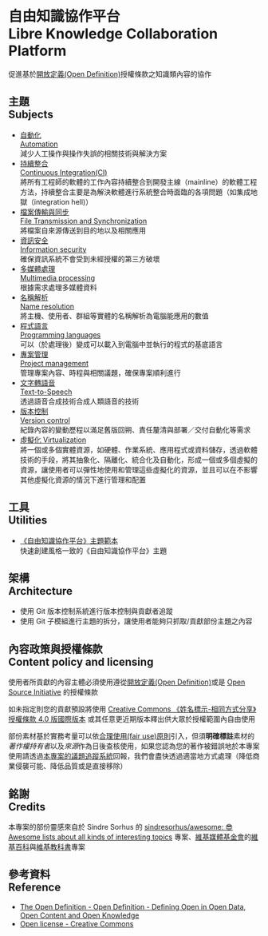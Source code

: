 # 自由知識協作平台<br>Libre Knowledge Collaboration Platform

促進基於[開放定義(Open Definition)](https://opendefinition.org)授權條款之知識類內容的協作

## 主題<br>Subjects

* [自動化<br>Automation](https://gitlab.com/libre-knowledge/automation)  
  減少人工操作與操作失誤的相關技術與解決方案
* [持續整合<br>Continuous Integration(CI)](https://gitlab.com/libre-knowledge/continuous-integration)  
  將所有工程師的軟體的工作內容持續整合到開發主線（mainline）的軟體工程方法，持續整合主要是為解決軟體進行系統整合時面臨的各項問題（如集成地獄（integration hell)）
* [檔案傳輸與同步<br>File Transmission and Synchronization](/file-transmission-and-synchronization/)  
  將檔案自來源傳送到目的地以及相關應用
* [資訊安全<br>Information security](https://gitlab.com/libre-knowledge/information-security)  
  確保資訊系統不會受到未經授權的第三方破壞
* [多媒體處理<br>Multimedia processing](https://gitlab.com/libre-knowledge/multimedia-processing)  
  根據需求處理多媒體資料
* [名稱解析<br>Name resolution](/name-resolution/)  
  將主機、使用者、群組等實體的名稱解析為電腦能應用的數值
* [程式語言<br>Programming languages](https://gitlab.com/libre-knowledge/programming-languages)  
  可以（於處理後）變成可以載入到電腦中並執行的程式的基底語言
* [專案管理<br>Project management](/project-management/)  
  管理專案內容、時程與相關議題，確保專案順利進行
* [文字轉語音<br>Text-to-Speech](/text-to-speech/)  
  透過語音合成技術合成人類語音的技術
* [版本控制<br>Version control](https://github.com/libre-knowledge/version-control)  
  紀錄內容的變動歷程以滿足舊版回朔、責任釐清與部署／交付自動化等需求
* [虛擬化 Virtualization](https://gitlab.com/libre-knowledge/virtualization)  
  將一個或多個實體資源，如硬體、作業系統、應用程式或資料儲存，透過軟體技術的手段，將其抽象化、隔離化、統合化及自動化，形成一個或多個虛擬的資源，讓使用者可以彈性地使用和管理這些虛擬化的資源，並且可以在不影響其他虛擬化資源的情況下進行管理和配置

## 工具<br>Utilities

* [《自由知識協作平台》主題範本](/subject-template/)  
  快速創建風格一致的《自由知識協作平台》主題

## 架構<br>Architecture

* 使用 Git 版本控制系統進行版本控制與貢獻者追蹤
* 使用 Git 子模組進行主題的拆分，讓使用者能夠只抓取/貢獻部份主題之內容

## 內容政策與授權條款<br>Content policy and licensing

使用者所貢獻的內容主體必須使用遵從[開放定義(Open Definition)](https://opendefinition.org)或是 [Open Source Initiative](https://opensource.org/) 的授權條款

如未指定則您的貢獻預設將使用 [Creative Commons 《姓名標示-相同方式分享》授權條款 4.0 版國際版本](https://creativecommons.org/licenses/by-sa/4.0) 或其任意更近期版本釋出供大眾於授權範圍內自由使用

部份素材基於實務考量可以依[合理使用(fair use)原則](https://zh.wikipedia.org/zh-tw/合理使用)引入，但須**明確標註**素材的*著作權持有者*以及*來源*作為日後查核使用，如果您認為您的著作被錯誤地於本專案使用請透過[本專案的議題追蹤系統](https://github.com/libre-knowledge/libre-knowledge/issues)回報，我們會盡快透過適當地方式處理（降低商業侵襲可能、降低品質或是直接移除）

## 銘謝<br>Credits

本專案的部份靈感來自於 Sindre Sorhus 的 [sindresorhus/awesome: 😎 Awesome lists about all kinds of interesting topics](https://github.com/sindresorhus/awesome) 專案、[維基媒體基金會](https://wikimediafoundation.org/zh/)的[維基百科](https://zh.wikipedia.org/)與[維基教科書](https://zh.wikibooks.org/)專案

## 參考資料<br>Reference

* [The Open Definition - Open Definition - Defining Open in Open Data, Open Content and Open Knowledge](https://opendefinition.org/)
* [Open license - Creative Commons](https://wiki.creativecommons.org/wiki/Open_license)
